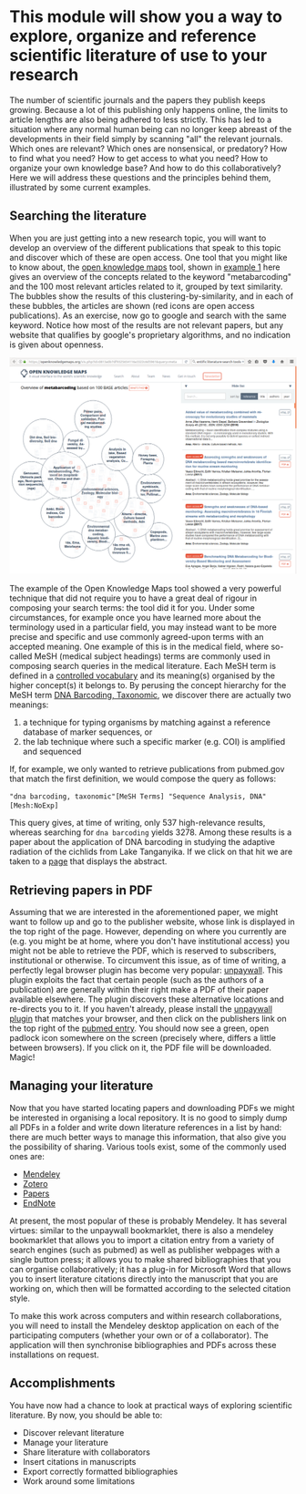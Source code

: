 This module will show you a way to explore, organize and reference scientific literature of use to your research
================================================================================================================
The number of scientific journals and the papers they publish keeps growing. Because a lot of this publishing
only happens online, the limits to article lengths are also being adhered to less strictly. This has led to
a situation where any normal human being can no longer keep abreast of the developments in their field simply
by scanning "all" the relevant journals. Which ones are relevant? Which ones are nonsensical, or predatory?
How to find what you need? How to get access to what you need? How to organize your own knowledge base? And 
how to do this collaboratively? Here we will address these questions and the principles behind them, illustrated
by some current examples.

Searching the literature
------------------------
When you are just getting into a new research topic, you will want to develop an overview of the different
publications that speak to this topic and discover which of these are open access. One tool that you might like
to know about, the 
[open knowledge maps](https://openknowledgemaps.org/vis.php?id=0813a0b7df9325654116a3322c6d5961&query=metabarcoding&service=base) 
tool, shown in [example 1](#ls1) here gives an overview of the concepts related to the keyword "metabarcoding" 
and the 100 most relevant articles related to it, grouped by text similarity. The bubbles show the results of this 
clustering-by-similarity, and in each of these bubbles, the articles are shown (red icons are open access 
publications). As an exercise, now go to google and search with the same keyword. Notice how most of the results
are not relevant papers, but any website that qualifies by google's proprietary algorithms, and no indication is 
given about openness.

<a name="ls1"></a>
![Example 1, using the Open Knowledge Maps tool to search for a keyword](LS1.png)

The example of the Open Knowledge Maps tool showed a very powerful technique that did not require you to have 
a great deal of rigour in composing your search terms: the tool did it for you. Under some circumstances, for
example once you have learned more about the terminology used in a particular field, you may instead want to be
more precise and specific and use commonly agreed-upon terms with an accepted meaning. One example of this
is in the medical field, where so-called MeSH (medical subject headings) terms are commonly used in composing
search queries in the medical literature. Each MeSH term is defined in a 
[controlled vocabulary](https://en.wikipedia.org/wiki/Controlled_vocabulary) and its meaning(s) organised by 
the higher concept(s) it belongs to. By perusing the concept hierarchy for the MeSH term 
[DNA Barcoding, Taxonomic](https://www.ncbi.nlm.nih.gov/mesh/68058893), we discover there are actually two meanings:

1. a technique for typing organisms by matching against a reference database of marker sequences, or
2. the lab technique where such a specific marker (e.g. COI) is amplified and sequenced

If, for example, we only wanted to retrieve publications from pubmed.gov that match the first definition, we
would compose the query as follows:

    "dna barcoding, taxonomic"[MeSH Terms] "Sequence Analysis, DNA"[Mesh:NoExp] 

This query gives, at time of writing, only 537 high-relevance results, whereas searching for `dna barcoding`
yields 3278. Among these results is a paper about the application of DNA barcoding in studying the adaptive
radiation of the cichlids from Lake Tanganyika. If we click on that hit we are taken to a [page](https://www.ncbi.nlm.nih.gov/pubmed/26990149) 
that displays the abstract. 

Retrieving papers in PDF
------------------------
Assuming that we are interested in the aforementioned paper, we might want to follow up and go
to the publisher website, whose link is displayed in the top right of the page. However, depending on where
you currently are (e.g. you might be at home, where you don't have institutional access) you might not be
able to retrieve the PDF, which is reserved to subscribers, institutional or otherwise. To circumvent this
issue, as of time of writing, a perfectly legal browser plugin has become very popular: [unpaywall](http://unpaywall.org/).
This plugin exploits the fact that certain people (such as the authors of a publication) are generally within
their right make a PDF of their paper available elsewhere. The plugin discovers these alternative locations
and re-directs you to it. If you haven't already, please install the [unpaywall plugin](http://unpaywall.org/) 
that matches your browser, and then click on the publishers link on the top right of the 
[pubmed entry](https://www.ncbi.nlm.nih.gov/pubmed/26990149). You should now see a green, open padlock icon
somewhere on the screen (precisely where, differs a little between browsers). If you click on it, the PDF
file will be downloaded. Magic!

Managing your literature
------------------------
Now that you have started locating papers and downloading PDFs we might be interested in organising a local
repository. It is no good to simply dump all PDFs in a folder and write down literature references in a list
by hand: there are much better ways to manage this information, that also give you the possibility of sharing.
Various tools exist, some of the commonly used ones are:
- [Mendeley](http://www.mendeley.com/)
- [Zotero](http://www.zotero.org/)
- [Papers](http://papersapp.com/)
- [EndNote](http://endnote.com/)

At present, the most popular of these is probably Mendeley. It has several virtues: similar to the unpaywall
bookmarklet, there is also a mendeley bookmarklet that allows you to import a citation entry from a variety
of search engines (such as pubmed) as well as publisher webpages with a single button press; it allows you
to make shared bibliographies that you can organise collaboratively; it has a plug-in for Microsoft Word that
allows you to insert literature citations directly into the manuscript that you are working on, which then will 
be formatted according to the selected citation style.

To make this work across computers and within research collaborations, you will need to install the Mendeley
desktop application on each of the participating computers (whether your own or of a collaborator). The 
application will then synchronise bibliographies and PDFs across these installations on request.

Accomplishments
---------------
You have now had a chance to look at practical ways of exploring scientific literature. By now, you should be
able to:
- Discover relevant literature
- Manage your literature
- Share literature with collaborators
- Insert citations in manuscripts
- Export correctly formatted bibliographies
- Work around some limitations 
